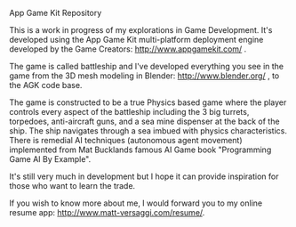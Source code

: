App Game Kit Repository

This is a work in progress of my explorations in Game Development. It's developed using the App Game Kit multi-platform deployment engine developed by the Game Creators: http://www.appgamekit.com/ .

The game is called battleship and I've developed everything you see in the game from the 3D mesh modeling in Blender: http://www.blender.org/ , to the AGK code base.

The game is constructed to be a true Physics based game where the player controls every aspect of the battleship including the 3 big turrets, torpedoes, anti-aircraft guns, and a sea mine dispenser at the back of the ship. The ship navigates through a sea imbued with physics characteristics. There is remedial AI techniques (autonomous agent movement) implemented from Mat Bucklands famous AI Game book "Programming Game AI By Example".

It's still very much in development but I hope it can provide inspiration for those who want to learn the trade.

If you wish to know more about me, I would forward you to my online resume app: http://www.matt-versaggi.com/resume/.


